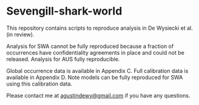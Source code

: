 # Sevengill-shark-world
This repository contains scripts to reproduce analysis in De Wysiecki et al. (in review).

Analysis for SWA cannot be fully reproduced because a fraction of occurrences have confidentiality agreements in place and could not be released.
Analysis for AUS fully reproducible.

Global occurrence data is available in Appendix C.
Full calibration data is available in Appendix D. Note models can be fully reproduced for SWA using this calibration data.

Please contact me at agustindewy@gmail.com if you have any questions.

